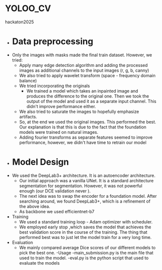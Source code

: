 # YOLOO_CV
hackaton2025
- # Data preprocessing
- Only the images with masks made the final train dataset. However, we tried:
	- Apply many edge detection algorithm and adding the processed images as additional channels to the input images (r, g, b, canny)
	- We also tried to apply wavelet transform (space - frequency domain balance)
	- We tried incorporating the originals
		- We trained a model which takes an inpainted image and produces  the difference to the original one. Then we took the output of the model and used it as a separate input channel. This didn't improve performance either.
	- We also tried to saturate the images to hopefully emphasize artifacts.
	- So, at the end we used the original images. This performed the best. Our explanation is that this is due to the fact that the foundation models were trained on natural images.
	- Adding fourier transforms as separate features seemed to improve performance, however, we didn't have time to retrain our model
- # Model Design
- We used the DeepLab3+ architecture. It is an autoencoder architecture.
	- Our initial approach was a vanilla UNet. It is a standard architecture segmentation for segmentation. However, it was not powerful enough (our DCE validation never ).
	- The next idea was to swap the encoder for a foundation model. After searching around, we found DeepLab3+, which is a refinement of the above idea.
	- As backbone we used efficientnet-b7
- Training
	- We used a standard training loop - Adam optimizer with scheduler.
	- We employed early stop ,which saves the model that achieves the best validation score in the course of the training. The thing that performed best was to just let the model train for a very long time.
- Evaluation
	- We mainly compared average Dice scores of our different models to pick the best one.
 -Usage
	-main_submission.py is the main file that used to train the model.
	-eval.py is the python script that used to evaluate the models
